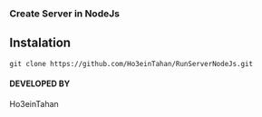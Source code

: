 ### Create Server in NodeJs

## Instalation
``` README
git clone https://github.com/Ho3einTahan/RunServerNodeJs.git
```

#### DEVELOPED BY
Ho3einTahan